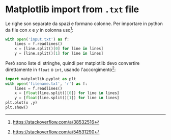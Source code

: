 # Matplotlib import from `.txt` file
Le righe son separate da spazi e formano colonne.
Per importare in python da file con $x$ e $y$ in colonna uso[^1]:
``` python
with open('input.txt') as f:
    lines = f.readlines()
    x = [line.split()[0] for line in lines]
    y = [line.split()[1] for line in lines]
```
Però sono liste di stringhe, quindi per matplotlib devo convertire
direttamente in `float` o `int`, usando l'accorgimento[^2]:
``` python
import matplotlib.pyplot as plt
with open('filename.txt', 'r') as f:
    lines = f.readlines()
    x = [float(line.split()[0]) for line in lines]
    y = [float(line.split()[1]) for line in lines]
plt.plot(x ,y)
plt.show()
```

[^1]: https://stackoverflow.com/a/38532516
[^2]: https://stackoverflow.com/a/54531290

